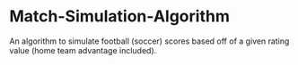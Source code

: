 # Match-Simulation-Algorithm


An algorithm to simulate football (soccer) scores based off of a given rating value (home team advantage included).



